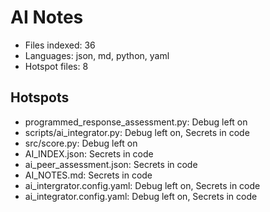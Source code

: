 # AI Notes
- Files indexed: 36
- Languages: json, md, python, yaml
- Hotspot files: 8

## Hotspots
- programmed_response_assessment.py: Debug left on
- scripts/ai_integrator.py: Debug left on, Secrets in code
- src/score.py: Debug left on
- AI_INDEX.json: Secrets in code
- ai_peer_assessment.json: Secrets in code
- AI_NOTES.md: Secrets in code
- ai_intergrator.config.yaml: Debug left on, Secrets in code
- ai_integrator.config.yaml: Debug left on, Secrets in code